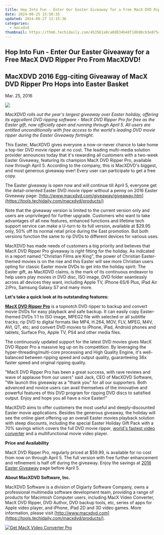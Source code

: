 ```yaml
---
title: Hop Into Fun - Enter Our Easter Giveaway for a Free MacX DVD Ripper Pro From MacXDVD!
date: 2024-08-25 15:58:35
updated: 2024-08-27 12:15:36
categories:
  - macxdvd
thumbnail: https://thmb.techidaily.com/453561a8ca0d834b48f18b90c63e8754b707ad468e25eb7e04a5333cdbe19d66.jpg
---
```


## Hop Into Fun - Enter Our Easter Giveaway for a Free MacX DVD Ripper Pro From MacXDVD!

## MacXDVD 2016 Egg-citing Giveaway of MacX DVD Ripper Pro Hops into Easter Basket

Mar. 25, 2016

![](https://www.macxdvd.com/press-room/image/2015-easter-giveaway.jpg) 

_MacXDVD rolls out the year's largest giveaway over Easter holiday, offering its eggcellent DVD ripping software - MacX DVD Ripper Pro for free as the Easter gift, now officially open and running through April 5\. All users are entitled unconditionally with free access to the world's leading DVD movie ripper during the Easter Giveaway fortnight._ 

This Easter, MacXDVD gives everyone a now-or-never chance to take home a top-tier DVD movie ripper at no cost. The leading multi-media solution provider announces today that it's rewarding all customers with a two-week Easter Giveaway, featuring its champion MacX DVD Ripper Pro, available now through April 5\. According to the company, this is MacXDVD's biggest, and most generous giveaway ever! Every user can participate to get a free copy. 

The Easter giveaway is open now and will continue till April 5, everyone get the detail-oriented Easter DVD movie ripper without a penny on 2016 Easter Giveaway page: [http://www.macxdvd.com/giveaway/giveaway.htm](https://tools.techidaily.com/macxdvd/products/) 

Note that the giveaway version is limited to the current version only and users are unprivileged for further upgrade. Customers who want to take advantages of all new features, enhanced functions and lifetime tech support service can make a U-turn to its full version, available at $29.95 only, 50% off its normal retail price during the East promotion. But both versions function the same to rip DVDs to different devices for various uses. 

MacXDVD has made needs of customers a big priority and believes that MacX DVD Ripper Pro giveaway is right fitting for the holiday. As indicated in a report named "Christian Films are King", the power of Christian Easter-themed movies is on the rise and this Easter will see more Christian users opting for classic Easter movie DVDs to get into the holiday spirit. The Easter gift, as MacXDVD claims, is the mark of its continuous endeavor to help users play movies in DVD disc, ISO image, DVD folder seamlessly across all devices they want, including Apple TV, iPhone 6S/6 Plus, iPad Air 2/Pro, Samsung Galaxy S7 and many more. 

**Let's take a quick look at its outstanding features:**

[**MacX DVD Ripper Pro**](https://tools.techidaily.com/macxdvd/products/) is a topnotch DVD ripper to backup and convert movie DVDs for easy playback and safe backup. It can easily copy Easter-themed DVDs 1:1 to ISO image, MPEG2 file with selected or all subtitle tracks; rip DVD to digital formats like MP4, H.264, MOV, FLV, MPEG, M4V, AVI, QT, etc; and convert DVD movies to iPhone, iPad, Android phones and tablets, Surface Pro, Apple TV, PS4 and other media files. 

The continuously updated support for the latest DVD movies gives MacX DVD Ripper Pro a massive leg up on its competition. By leveraging the hyper-threading/multi-core processing and High Quality Engine, it's well-balanced between ripping speed and output quality, guaranteeing 36x faster speed and original ripping quality. 

"MacX DVD Ripper Pro has been a great success, with rave reviews and wave of applause from our users" said Jack, CEO of MacXDVD Software, "We launch this giveaway as a "thank you" for all our supporters. Both advanced and novice users can avail themselves of the innovative and powerful features of this DVD program for ripping DVD discs to satisfied output. Enjoy and hope you all have a nice Easter!" 

MacXDVD aims to offer customers the most useful and deeply-discounted Easter movie applications. Besides the generous giveaway, the holiday will see the online giant offering up an overall Easter movies playback solution with steep discounts, including the special Easter Holiday Gift Pack with a 70% savings which covers the full DVD movie ripper, [world's fastest video converter](https://tools.techidaily.com/macxdvd/products/) and a multifunctional movie video player. 

**Price and Availability**

MacX DVD Ripper Pro, regularly priced at $59.99, is available for no cost from now on through April 5\. The full version with free further enhancement and refinement is half off during the giveaway. Enjoy the savings at [2016 Easter Giveaway](https://tools.techidaily.com/macxdvd/products/) page before April 5.

**About MacXDVD Software, Inc.**

MacXDVD Software is a division of Digiarty Software Company, owns a professional multimedia software development team, providing a range of products for Macintosh Computer users, including MacX Video Converter, MacX DVD Ripper, DVD Author, DVD backup tools, etc, series of apps for Apple video player, and iPhone, iPad 2D and 3D video games. More information, please visit [http://www.macxdvd.com](https://tools.techidaily.com/macxdvd/products/). 

[![Get MacX Video Converter Pro](https://www.macxdvd.com/press-room/../adv/mvcp-banner-r.jpg)](https://tools.techidaily.com/macxdvd/products/)

<ins class="adsbygoogle"
     style="display:block"
     data-ad-format="autorelaxed"
     data-ad-client="ca-pub-7571918770474297"
     data-ad-slot="1223367746"></ins>



<ins class="adsbygoogle"
     style="display:block"
     data-ad-client="ca-pub-7571918770474297"
     data-ad-slot="8358498916"
     data-ad-format="auto"
     data-full-width-responsive="true"></ins>
